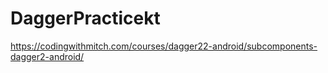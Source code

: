 # DaggerPracticekt
 https://codingwithmitch.com/courses/dagger22-android/subcomponents-dagger2-android/

